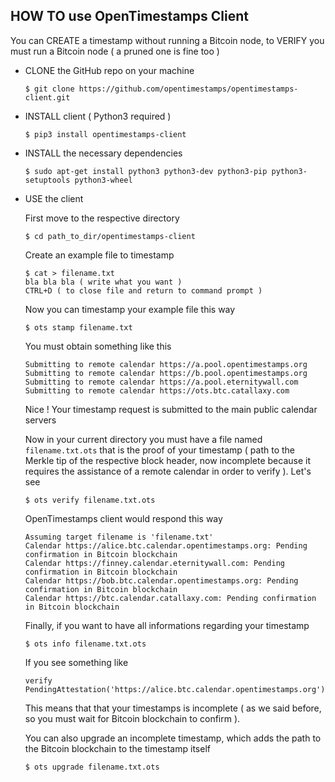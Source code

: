 ## HOW TO use OpenTimestamps Client

You can CREATE a timestamp without running a Bitcoin node, to VERIFY you must run a Bitcoin node ( a pruned one is fine too )

- CLONE the GitHub repo on your machine

  ```
  $ git clone https://github.com/opentimestamps/opentimestamps-client.git
  ```

- INSTALL client ( Python3 required )

  ```
  $ pip3 install opentimestamps-client
  ```

- INSTALL the necessary dependencies

  ```
  $ sudo apt-get install python3 python3-dev python3-pip python3-setuptools python3-wheel
  ```

- USE the client

  First move to the respective directory

  ```
  $ cd path_to_dir/opentimestamps-client
  ```

  Create an example file to timestamp

  ```
  $ cat > filename.txt
  bla bla bla ( write what you want )
  CTRL+D ( to close file and return to command prompt )
  ```

  Now you can timestamp your example file this way

  ```
  $ ots stamp filename.txt
  ```

  You must obtain something like this

  ```
  Submitting to remote calendar https://a.pool.opentimestamps.org
  Submitting to remote calendar https://b.pool.opentimestamps.org
  Submitting to remote calendar https://a.pool.eternitywall.com
  Submitting to remote calendar https://ots.btc.catallaxy.com
  ```

  Nice ! Your timestamp request is submitted to the main public calendar servers

  Now in your current directory you must have a file named `filename.txt.ots` that is the proof of your timestamp ( path to the Merkle tip of the respective block header, now incomplete because it requires the assistance of a remote calendar in order to verify ). Let's see

  ```
  $ ots verify filename.txt.ots
  ```

  OpenTimestamps client would respond this way

  ```
  Assuming target filename is 'filename.txt'
  Calendar https://alice.btc.calendar.opentimestamps.org: Pending confirmation in Bitcoin blockchain
  Calendar https://finney.calendar.eternitywall.com: Pending confirmation in Bitcoin blockchain
  Calendar https://bob.btc.calendar.opentimestamps.org: Pending confirmation in Bitcoin blockchain
  Calendar https://btc.calendar.catallaxy.com: Pending confirmation in Bitcoin blockchain
  ```

  Finally, if you want to have all informations regarding your timestamp

  ```
  $ ots info filename.txt.ots
  ```

  If you see something like

  ```
  verify PendingAttestation('https://alice.btc.calendar.opentimestamps.org')
  ```

  This means that that your timestamps is incomplete ( as we said before, so you must wait for Bitcoin blockchain to confirm ).

  You can also upgrade an incomplete timestamp, which adds the path to the Bitcoin blockchain to the timestamp itself

  ```
  $ ots upgrade filename.txt.ots
  ```